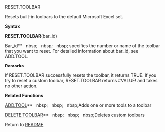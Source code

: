 RESET.TOOLBAR

Resets built-in toolbars to the default Microsoft Excel set.

**Syntax**

**RESET.TOOLBAR**(bar\_id)

Bar\_id**&nbsp;&nbsp;&nbsp;nbsp;&nbsp;&nbsp;&nbsp;nbsp;&nbsp;&nbsp;&nbsp;nbsp;&nbsp;specifies the number or name of the
toolbar that you want to reset. For detailed information about bar\_id,
see ADD.TOOL.

**Remarks**

If RESET.TOOLBAR successfully resets the toolbar, it returns TRUE. If
you try to reset a custom toolbar, RESET.TOOLBAR returns \#VALUE\! and
takes no other action.

**Related Functions**

[ADD.TOOL](ADD.TOOL.md)**&nbsp;&nbsp;&nbsp;nbsp;&nbsp;&nbsp;&nbsp;nbsp;&nbsp;&nbsp;&nbsp;nbsp;Adds one or more tools to a toolbar

[DELETE.TOOLBAR](DELETE.TOOLBAR.md)**&nbsp;&nbsp;&nbsp;nbsp;&nbsp;&nbsp;&nbsp;nbsp;&nbsp;&nbsp;&nbsp;nbsp;Deletes custom toolbars



Return to [README](README.md)

